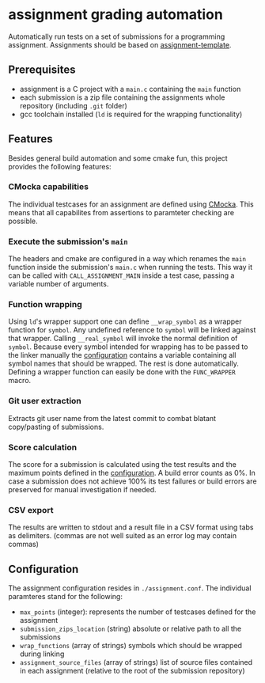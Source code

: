 # assignment grading automation

Automatically run tests on a set of submissions for a programming assignment. Assignments should be based on [assignment-template](https://github.com/themmj/assignment-template).

## Prerequisites

- assignment is a C project with a `main.c` containing the `main` function  
- each submission is a zip file containing the assignments whole repository (including `.git` folder)
- gcc toolchain installed (`ld` is required for the wrapping functionality)

## Features

Besides general build automation and some cmake fun, this project provides the following features:

### CMocka capabilities

The individual testcases for an assignment are defined using [CMocka](https://api.cmocka.org/index.html). This means that all capabilites from assertions to paramteter checking are possible.

### Execute the submission's `main`

The headers and cmake are configured in a way which renames the `main` function inside the submission's `main.c` when running the tests. This way it can be called with `CALL_ASSIGNMENT_MAIN` inside a test case, passing a variable number of arguments.

### Function wrapping

Using `ld`'s wrapper support one can define `__wrap_symbol` as a wrapper function for `symbol`. Any undefined reference to `symbol` will be linked against that wrapper. Calling `__real_symbol` will invoke the normal definition of `symbol`. Because every symbol intended for wrapping has to be passed to the linker manually the [configuration](#configuration) contains a variable containing all symbol names that should be wrapped. The rest is done automatically. Defining a wrapper function can easily be done with the `FUNC_WRAPPER` macro.

### Git user extraction

Extracts git user name from the latest commit to combat blatant copy/pasting of submissions.

### Score calculation

The score for a submission is calculated using the test results and the maximum points defined in the [configuration](#configuration). A build error counts as 0%. In case a submission does not achieve 100% its test failures or build errors are preserved for manual investigation if needed.

### CSV export

The results are written to stdout and a result file in a CSV format using tabs as delimiters. (commas are not well suited as an error log may contain commas)

## Configuration

The assignment configuration resides in `./assignment.conf`. The individual paramteres stand for the following:

- `max_points` (integer): represents the number of testcases defined for the assignment
- `submission_zips_location` (string) absolute or relative path to all the submissions
- `wrap_functions` (array of strings) symbols which should be wrapped during linking
- `assignment_source_files` (array of strings) list of source files contained in each assignment (relative to the root of the submission repository)

